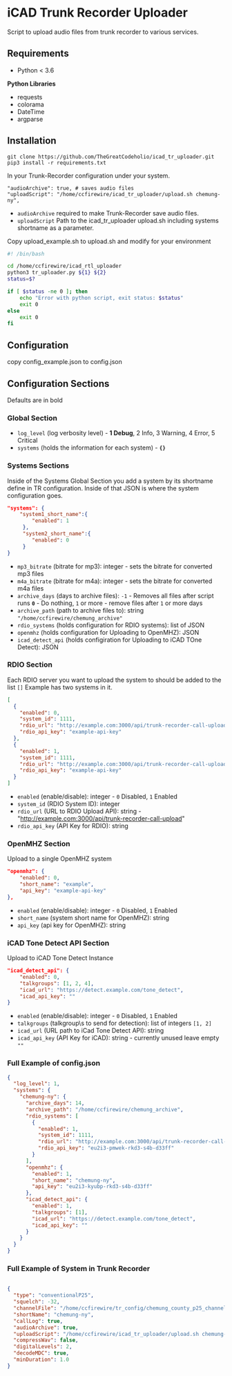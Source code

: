 # iCAD Trunk Recorder Uploader
Script to upload audio files from trunk recorder to various services.

## Requirements
- Python < 3.6

**Python Libraries**
- requests 
- colorama
- DateTime
- argparse

## Installation
`git clone https://github.com/TheGreatCodeholio/icad_tr_uploader.git`
`pip3 install -r requirements.txt`

In your Trunk-Recorder configuration under your system.
```
"audioArchive": true, # saves audio files
"uploadScript": "/home/ccfirewire/icad_tr_uploader/upload.sh chemung-ny",
```

- `audioArchive` required to make Trunk-Recorder save audio files.
- `uploadScript` Path to the icad_tr_uploader upload.sh including systems shortname as a parameter.


Copy upload_example.sh to upload.sh and modify for your environment
```bash
#! /bin/bash

cd /home/ccfirewire/icad_rtl_uploader
python3 tr_uploader.py ${1} ${2}
status=$?

if [ $status -ne 0 ]; then
    echo "Error with python script, exit status: $status"
    exit 0
else
    exit 0
fi

```

## Configuration
copy config_example.json to config.json



## Configuration Sections
Defaults are in bold

### Global Section
- `log_level` (log verbosity level) - **1 Debug**, 2 Info, 3 Warning, 4 Error, 5 Critical
- `systems` (holds the information for each system) - **`{}`**

### Systems Sections
Inside of the Systems Global Section you add a system by its shortname define in TR configuration. Inside of that JSON is where the system configuration goes.
```json
"systems": {
    "system1_short_name":{
        "enabled": 1
     },
     "system2_short_name":{
        "enabled": 0
     }
}
```
- `mp3_bitrate` (bitrate for mp3): integer - sets the bitrate for converted mp3 files
- `m4a_bitrate` (bitrate for m4a): integer - sets the bitrate for converted m4a files
- `archive_days` (days to archive files): `-1` - Removes all files after script runs **`0`** - Do nothing, `1` or more - remove files after `1` or more days 
- `archive_path` (path to archive files to): string `"/home/ccfirewire/chemung_archive"`
- `rdio_systems` (holds configuration for RDIO systems): list of JSON
- `openmhz` (holds configuration for Uploading to OpenMHZ): JSON
- `icad_detect_api` (holds configiration for Uploading to iCAD TOne Detect): JSON

### RDIO Section
Each RDIO server you want to upload the system to should be added to the list `[]`
Example has two systems in it. 
```json
[
  {
    "enabled": 0,
    "system_id": 1111,
    "rdio_url": "http://example.com:3000/api/trunk-recorder-call-upload",
    "rdio_api_key": "example-api-key"
  },
  {
    "enabled": 1,
    "system_id": 1111,
    "rdio_url": "http://example.com:3000/api/trunk-recorder-call-upload",
    "rdio_api_key": "example-api-key"
  }
]
```

- `enabled` (enable/disable): integer - `0` Disabled, `1` Enabled
- `system_id` (RDIO System ID): integer
- `rdio_url` (URL to RDIO Upload API): string - "http://example.com:3000/api/trunk-recorder-call-upload"
- `rdio_api_key` (API Key for RDIO): string

### OpenMHZ Section
Upload to a single OpenMHZ system
```json
"openmhz": {
    "enabled": 0,
    "short_name": "example",
    "api_key": "example-api-key"
},
```

- `enabled` (enable/disable): integer - `0` Disabled, `1` Enabled
- `short_name` (system short name for OpenMHZ): string
- `api_key` (api key for OpenMHZ): string

### iCAD Tone Detect API Section
Upload to iCAD Tone Detect Instance

```json
"icad_detect_api": {
    "enabled": 0,
    "talkgroups": [1, 2, 4],
    "icad_url": "https://detect.example.com/tone_detect",
    "icad_api_key": ""
}
```
- `enabled` (enable/disable): integer - `0` Disabled, `1` Enabled
- `talkgroups` (talkgroup\s to send for detection): list of integers `[1, 2]`
- `icad_url` (URL path to iCad Tone Detect API): string 
- `icad_api_key` (API Key for iCAD): string - currently unused leave empty `""`

### Full Example of config.json
```json
{
  "log_level": 1,
  "systems": {
    "chemung-ny": {
      "archive_days": 14,
      "archive_path": "/home/ccfirewire/chemung_archive",
      "rdio_systems": [
        {
          "enabled": 1,
          "system_id": 1111,
          "rdio_url": "http://example.com:3000/api/trunk-recorder-call-upload",
          "rdio_api_key": "eu2i3-pmwek-rkd3-s4b-d33ff"
        }
      ],
      "openmhz": {
        "enabled": 1,
        "short_name": "chemung-ny",
        "api_key": "eu2i3-kyubp-rkd3-s4b-d33ff"
      },
      "icad_detect_api": {
        "enabled": 1,
        "talkgroups": [1],
        "icad_url": "https://detect.example.com/tone_detect",
        "icad_api_key": ""
      }
    }
  }
}
```

### Full Example of System in Trunk Recorder
```json

{
  "type": "conventionalP25",
  "squelch": -32,
  "channelFile": "/home/ccfirewire/tr_config/chemung_county_p25_channels.csv",
  "shortName": "chemung-ny",
  "callLog": true,
  "audioArchive": true,
  "uploadScript": "/home/ccfirewire/icad_tr_uploader/upload.sh chemung-ny",
  "compressWav": false,
  "digitalLevels": 2,
  "decodeMDC": true,
  "minDuration": 1.0
}
```